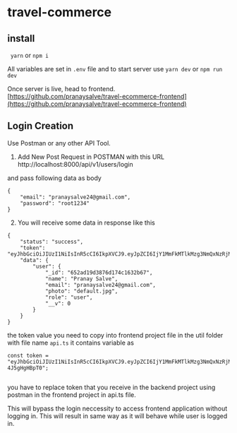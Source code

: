 # travel-commerce

## install

` yarn`
or
`npm i`

All variables are set in `.env` file and to start server use `yarn dev` or `npm run dev`

Once server is live, head to frontend. [https://github.com/pranaysalve/travel-ecommerce-frontend](https://github.com/pranaysalve/travel-ecommerce-frontend)

## Login Creation

Use Postman or any other API Tool.

1. Add New Post Request in POSTMAN with this URL http://localhost:8000/api/v1/users/login

and pass following data as body

```
{
	"email": "pranaysalve24@gmail.com",
	"password": "root1234"
}

```
2. You will receive some data in response like this
```
{
    "status": "success",
    "token": "eyJhbGciOiJIUzI1NiIsInR5cCI6IkpXVCJ9.eyJpZCI6IjY1MmFkMTlkMzg3NmQxNzRjMTYzMmI2NyIsImlhdCI6MTY5ODE0ODc1MSwiZXhwIjoxNzAwNzQwNzUxfQ.o06UyyfELbz7ntcCuOLGoipQQmIivE9YtmY4PA2LDtY",
    "data": {
        "user": {
            "_id": "652ad19d3876d174c1632b67",
            "name": "Pranay Salve",
            "email": "pranaysalve24@gmail.com",
            "photo": "default.jpg",
            "role": "user",
            "__v": 0
        }
    }
}
```
the token value you need to copy into frontend project file in the util folder with file name ```api.ts``` it contains variable as 
```
const token = "eyJhbGciOiJIUzI1NiIsInR5cCI6IkpXVCJ9.eyJpZCI6IjY1MmFkMTlkMzg3NmQxNzRjMTYzMmI2NyIsImlhdCI6MTY5NzkyMzYyNCwiZXhwIjoxNzAwNTE1NjI0fQ.0DVM7FomEcxFgecvS3Iz6Ocv0JAFUq4-4J5gHgHBpT0";
  
  ```

you have to replace token that you receive in the backend project using postman in the frontend project in api.ts file.

This will bypass the login neccessity to access frontend application without logging in. This will result in same way as it will behave while user is logged in. 